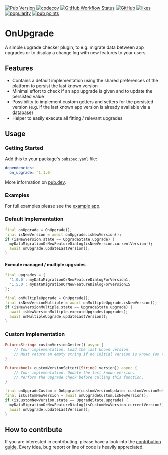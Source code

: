[![Pub Version](https://img.shields.io/pub/v/on_upgrade)](https://pub.dev/packages/on_upgrade)
[![codecov](https://codecov.io/gh/Boehrsi/on_upgrade/branch/main/graph/badge.svg?token=7XPRP9UMLF)](https://codecov.io/gh/Boehrsi/on_upgrade)
[![GitHub Workflow Status](https://img.shields.io/github/workflow/status/boehrsi/on_upgrade/Main)](https://github.com/Boehrsi/on_upgrade/actions)
[![GitHub](https://img.shields.io/github/license/boehrsi/on_upgrade)](https://github.com/Boehrsi/on_upgrade/blob/main/LICENSE)
[![likes](https://badges.bar/on_upgrade/likes)](https://pub.dev/packages/on_upgrade/score)
[![popularity](https://badges.bar/on_upgrade/popularity)](https://pub.dev/packages/on_upgrade/score)
[![pub points](https://badges.bar/on_upgrade/pub%20points)](https://pub.dev/packages/on_upgrade/score) 

# OnUpgrade

A simple upgrade checker plugin, to e.g. migrate data between app upgrades or to display a change log with new features to your users.

## Features

- Contains a default implementation using the shared preferences of the platform to persist the last known version
- Minimal effort to check if an app upgrade is given and to update the persisted value
- Possibility to implement custom getters and setters for the persisted version (e.g. if the last known app version is already available via a database)
- Helper to easily execute all fitting / relevant upgrades

## Usage

### Getting Started

Add this to your package's `pubspec.yaml` file:

```yaml
dependencies:
  on_upgrade: ^1.1.0
```

More information on [pub.dev](https://pub.dev/packages/on_upgrade).

### Examples

For full examples please see the [example app](https://github.com/Boehrsi/on_upgrade/blob/main/example/lib/main.dart).

### Default Implementation

```dart
final onUpgrade = OnUpgrade();
final isNewVersion = await onUpgrade.isNewVersion();
if (isNewVersion.state == UpgradeState.upgrade) {
  myDataMigrationOrNewFeatureDialog(isNewVersion.currentVersion!);
  await onUpgrade.updateLastVersion();
}
```

#### Execute managed / multiple upgrades

```dart
final upgrades = {
  '1.0.0': myDataMigrationOrNewFeatureDialogForVersion1,
  '1.5.0': myDataMigrationOrNewFeatureDialogForVersion15
};

final onMultipleUpgrade = OnUpgrade();
final isNewVersionMultiple = await onMultipleUpgrade.isNewVersion();
if (isNewVersionMultiple.state == UpgradeState.upgrade) {
  await isNewVersionMultiple.executeUpgrades(upgrades);
  await onMultipleUpgrade.updateLastVersion();
}
```

### Custom Implementation

```dart
Future<String> customVersionGetter() async {
    // Your implementation. Load the last known version.
    // Must return an empty string if no initial version is known (on the first app start, before updateLastVersion() was called the first time).
}

Future<bool> customVersionSetter([String? version]) async {
    // Your implementation. Update the last known version.
    // Perform the upgrade check before calling this function.
}

final onUpgradeCustom = OnUpgrade(customVersionUpdate: customVersionSetter, customVersionLookup: customVersionGetter);
final isCustomNewVersion = await onUpgradeCustom.isNewVersion();
if (isCustomNewVersion.state == UpgradeState.upgrade) {
  myDataMigrationOrNewFeatureDialog(isCustomNewVersion.currentVersion!);
  await onUpgrade.updateLastVersion();
}
```

## How to contribute

If you are interested in contributing, please have a look into the [contribution guide](https://github.com/Boehrsi/on_upgrade/blob/main/CONTRIBUTING.md). Every idea, bug report or line of code is heavily appreciated.
